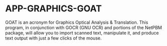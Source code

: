 APP-GRAPHICS-GOAT
=================

GOAT is an acronym for Graphics Optical Analysis &amp; Translation. This program, in conjunction with GOCR (GNU OCR) and portions of the NetPBM package, will allow you to import scanned text, manipulate it, and produce text output with just a few clicks of the mouse.
